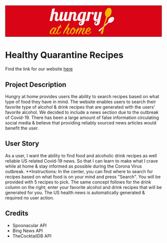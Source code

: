 [<img src="https://github.com/aresx2009/Project1/blob/master/images/hungry-logo-banner.jpg">](https://vjeuel.github.io/food_api_app/)


# **Healthy Quarantine Recipes**
Find the link for our website [here](https://vjeuel.github.io/food_api_app/)


## **Project Description**
Hungry at home provides users the ability to search recipes based on what type of food they have in mind. The website enables users to search their favorite type of alcohol & drink recipes that are generated with the users' favorite alcohol. We decided to include a news section due to the outbreak of Covid-19. There has been a large amount of false information circulating social media & believe that providing reliably sourced news articles would benefit the user.


## **User Story**
As a user,
I want the ability to find food and alcoholic drink recipes as well reliable US related Covid-19 news.
So that I can learn to make what I crave while at home & stay informed as possible during the Corona Virus outbreak.
**Instructions:
In the center, you can find where to search for recipes based on what food is on your mind and press "Search". You will be provided with 5 recipes to pick. The same concept follows for the drink column on the right; enter your favorite alcohol and drink recipes that will be generated for you. The US health news is automatically generated & required no user action.


## **Credits**
- Spoonacular API
- Bing News API
- TheCocktailDB API
